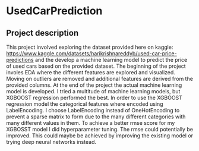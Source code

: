 # UsedCarPrediction
## Project description
This project involved exploring the dataset provided here on kaggle: https://www.kaggle.com/datasets/harikrishnareddyb/used-car-price-predictions
and the develop a machine learning model to predict the price of used cars based on the provided dataset. 
The beginning of the project involes EDA where the different features are explored and visualized.
Moving on outliers are removed and additional features are derived from the provided columns.
At the end of the project the actual machine learning model is developed.
I tried a multitude of machine learning models, but XGBOOST regression performed the best.
In order to use the XGBOOST regression model the categorical features where encoded using LabelEncoding.
I choose LabelEncoding instead of OneHotEncoding to prevent a sparse matrix to form due to the many different categories with many different values in them.
To achieve a better rmse score for my XGBOSST model I did hyperparameter tuning. 
The rmse could potentially be improved. This could maybe be achieved by improving the existing model or trying deep neural networks instead.
